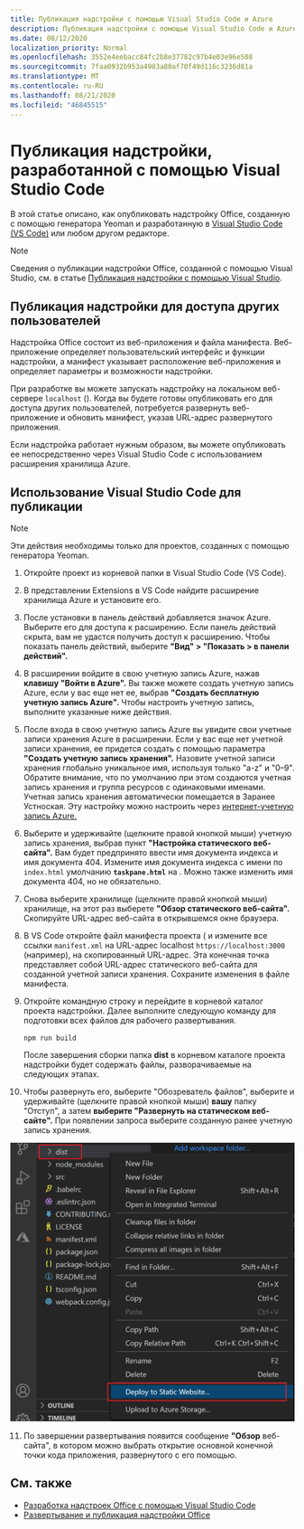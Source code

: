 ```yaml
---
title: Публикация надстройки с помощью Visual Studio Code и Azure
description: Публикация надстройки с помощью Visual Studio Code и Azure Active Directory
ms.date: 08/12/2020
localization_priority: Normal
ms.openlocfilehash: 3552e4eebacc84fc2b8e37782c97b4e03e96e508
ms.sourcegitcommit: 7faa0932b953a4983a80af70f49d116c3236d81a
ms.translationtype: MT
ms.contentlocale: ru-RU
ms.lasthandoff: 08/21/2020
ms.locfileid: "46845515"
---
```

# <a name="publish-an-add-in-developed-with-visual-studio-code"></a>Публикация надстройки, разработанной с помощью Visual Studio Code

В этой статье описано, как опубликовать надстройку Office, созданную с помощью генератора Yeoman и разработанную в [Visual Studio Code (VS Code)](https://code.visualstudio.com) или любом другом редакторе.

> [!NOTE]
> Сведения о публикации надстройки Office, созданной с помощью Visual Studio, см. в статье [Публикация надстройки с помощью Visual Studio](package-your-add-in-using-visual-studio.md).

## <a name="publishing-an-add-in-for-other-users-to-access"></a>Публикация надстройки для доступа других пользователей

Надстройка Office состоит из веб-приложения и файла манифеста. Веб-приложение определяет пользовательский интерфейс и функции надстройки, а манифест указывает расположение веб-приложения и определяет параметры и возможности надстройки.

При разработке вы можете запускать надстройку на локальном веб-сервере `localhost` (). Когда вы будете готовы опубликовать его для доступа других пользователей, потребуется развернуть веб-приложение и обновить манифест, указав URL-адрес развернутого приложения.

Если надстройка работает нужным образом, вы можете опубликовать ее непосредственно через Visual Studio Code с использованием расширения хранилища Azure.

## <a name="using-visual-studio-code-to-publish"></a>Использование Visual Studio Code для публикации

>[!NOTE]
> Эти действия необходимы только для проектов, созданных с помощью генератора Yeoman.

1. Откройте проект из корневой папки в Visual Studio Code (VS Code).
2. В представлении Extensions в VS Code найдите расширение хранилища Azure и установите его.
3. После установки в панель действий добавляется значок Azure. Выберите его для доступа к расширению. Если панель действий скрыта, вам не удастся получить доступ к расширению. Чтобы показать панель действий, выберите **"Вид" > "Показать > в панели действий".**
4. В расширении войдите в свою учетную запись Azure, нажав **клавишу "Войти в Azure".** Вы также можете создать учетную запись Azure, если у вас еще нет ее, выбрав **"Создать бесплатную учетную запись Azure".** Чтобы настроить учетную запись, выполните указанные ниже действия.
5. После входа в свою учетную запись Azure вы увидите свои учетные записи хранения Azure в расширении. Если у вас еще нет учетной записи хранения, ее придется создать с помощью параметра **"Создать учетную запись хранения".** Назовите учетной записи хранения глобально уникальное имя, используя только "a-z" и "0–9". Обратите внимание, что по умолчанию при этом создаются учетная запись хранения и группа ресурсов с одинаковыми именами. Учетная запись хранения автоматически помещается в Заранее Устноская. Эту настройку можно настроить через [интернет-учетную запись Azure.](https://portal.azure.com/)
6. Выберите и удерживайте (щелкните правой кнопкой мыши) учетную запись хранения, выбрав пункт **"Настройка статического веб-сайта".** Вам будет предпринято ввести имя документа индекса и имя документа 404. Измените имя документа индекса с имени по `index.html` умолчанию **`taskpane.html`** на . Можно также изменить имя документа 404, но не обязательно.
7. Снова выберите хранилище (щелкните правой кнопкой мыши) хранилище, на этот раз выберете **"Обзор статического веб-сайта".** Скопируйте URL-адрес веб-сайта в открывшемся окне браузера.
8. В VS Code откройте файл манифеста проекта ( и измените все ссылки `manifest.xml` на URL-адрес localhost `https://localhost:3000` (например), на скопированный URL-адрес. Эта конечная точка представляет собой URL-адрес статического веб-сайта для созданной учетной записи хранения. Сохраните изменения в файле манифеста.
9. Откройте командную строку и перейдите в корневой каталог проекта надстройки. Далее выполните следующую команду для подготовки всех файлов для рабочего развертывания.

    ```command&nbsp;line
    npm run build
    ```

    После завершения сборки папка **dist** в корневом каталоге проекта надстройки будет содержать файлы, разворачиваемые на следующих этапах.

10. Чтобы развернуть его, выберите "Обозреватель файлов", выберите и удерживайте (щелкните правой кнопкой мыши) **вашу** папку "Отступ", а затем **выберите "Развернуть на статическом веб-сайте".** При появлении запроса выберите созданную ранее учетную запись хранения.

![Развертывание на статическом веб-сайте](../images/deploy-to-static-website.png)

11. По завершении развертывания появится сообщение **"Обзор** веб-сайта", в котором можно выбрать открытие основной конечной точки кода приложения, развернутого с его помощью.

## <a name="see-also"></a>См. также

- [Разработка надстроек Office с помощью Visual Studio Code](../develop/develop-add-ins-vscode.md)
- [Развертывание и публикация надстройки Office](../publish/publish.md)
